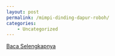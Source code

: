 ```yaml
---
layout: post
permalink: /mimpi-dinding-dapur-roboh/
categories:
    - Uncategorized
---
```


[Baca Selengkapnya](/08)